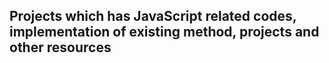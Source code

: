 ## Projects which has JavaScript related codes, implementation of existing method, projects and other resources
